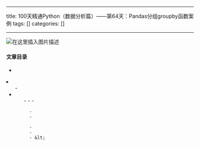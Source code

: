
--- 
title:  100天精通Python（数据分析篇）——第64天：Pandas分组groupby函数案例 
tags: []
categories: [] 

---
<img src="https://img-blog.csdnimg.cn/9633f3bb7c3643d0a6989e51c0470ac6.gif#pic_center" alt="在这里插入图片描述">



#### 文章目录

  - 
  <li>
   <ul>
    - 
    <li>
     <ul>
      - 
      - 
      - 
     
      - 
      - 
     
      - 
      - 
      - &lt;
     